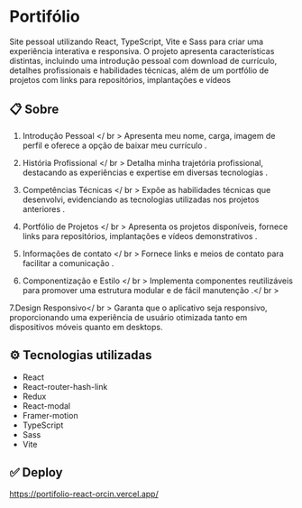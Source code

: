 # Portifólio

Site pessoal utilizando React, TypeScript, Vite e Sass para criar uma experiência interativa e responsiva. O projeto apresenta características distintas, incluindo uma introdução pessoal com download de currículo, detalhes profissionais e habilidades técnicas, além de um portfólio de projetos com links para repositórios, implantações e vídeos

## 📋 Sobre

1. Introdução Pessoal </ br >
  Apresenta meu nome, carga, imagem de perfil e oferece a opção de baixar meu currículo .

2. História Profissional </ br >
Detalha minha trajetória profissional, destacando as experiências e expertise em diversas tecnologias .

3. Competências Técnicas </ br >
Expõe as habilidades técnicas que desenvolvi, evidenciando as tecnologias utilizadas nos projetos anteriores .

4. Portfólio de Projetos </ br >
Apresenta os projetos disponíveis, fornece links para repositórios, implantações e vídeos demonstrativos .

5. Informações de contato </ br >
Fornece links e meios de contato para facilitar a comunicação .

6. Componentização e Estilo </ br >
Implementa componentes reutilizáveis ​​para promover uma estrutura modular e de fácil manutenção .</ br >

7.Design Responsivo</ br >
Garanta que o aplicativo seja responsivo, proporcionando uma experiência de usuário otimizada tanto em dispositivos móveis quanto em desktops.

## ⚙️ Tecnologias utilizadas

- React
- React-router-hash-link
- Redux
- React-modal
- Framer-motion
- TypeScript
- Sass
- Vite


## ✅ Deploy

https://portifolio-react-orcin.vercel.app/
